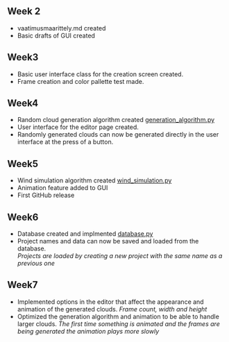 ## Week 2

- vaatimusmaarittely.md created
- Basic drafts of GUI created

## Week3

- Basic user interface class for the creation screen created.
- Frame creation and color pallette test made.

## Week4

- Random cloud generation algorithm created [generation_algorithm.py](/src/generation_algorithm.py)
- User interface for the editor page created.
- Randomly generated clouds can now be generated directly in the user interface at the press of a button.

## Week5

- Wind simulation algorithm created [wind_simulation.py](/src/wind_simulation.py)  
- Animation feature added to GUI
- First GitHub release

## Week6

- Database created and implmented [database.py](/src/database.py)
- Project names and data can now be saved and loaded from the database.  
  *Projects are loaded by creating a new project with the same name as a previous one*

## Week7
- Implemented options in the editor that affect the appearance and animation of the generated clouds.
  *Frame count, width and height*
- Optimized the generation algorithm and animation to be able to handle larger clouds.
  *The first time something is animated and the frames are being generated the animation plays more slowly*
